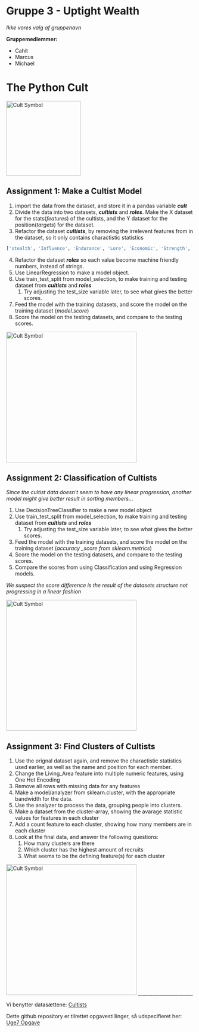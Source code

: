 # Gruppe 3 - Uptight Wealth
*Ikke vores valg af gruppenavn*

**Gruppemedlemmer:**
- Cahit
- Marcus
- Michael

# The Python Cult

<img src="https://images-wixmp-ed30a86b8c4ca887773594c2.wixmp.com/f/bb485920-261e-46b9-896a-cb18fda5d929/dbvl0da-050b7754-242a-4a9f-adff-e4a4c8652fcd.png?token=eyJ0eXAiOiJKV1QiLCJhbGciOiJIUzI1NiJ9.eyJzdWIiOiJ1cm46YXBwOiIsImlzcyI6InVybjphcHA6Iiwib2JqIjpbW3sicGF0aCI6IlwvZlwvYmI0ODU5MjAtMjYxZS00NmI5LTg5NmEtY2IxOGZkYTVkOTI5XC9kYnZsMGRhLTA1MGI3NzU0LTI0MmEtNGE5Zi1hZGZmLWU0YTRjODY1MmZjZC5wbmcifV1dLCJhdWQiOlsidXJuOnNlcnZpY2U6ZmlsZS5kb3dubG9hZCJdfQ.39OiImVLazb8JFOfhDJWFl2529SJ7obSvPHoSpKNka4" alt="Cult Symbol" width="200">

## Assignment 1: Make a Cultist Model
1. import the data from the dataset, and store it in a pandas variable ***cult***
2. Divide the data into two datasets, ***cultists*** and ***roles***. Make the X dataset for the stats(*features*) of the cultists, and the Y dataset for the position(*targets*) for the dataset.
3. Refactor the dataset ***cultists***, by removing the irrelevent features from in the dataset, so it only contains charactistic statistics
```python
['stealth', 'Influence', 'Endurance', 'Lore', 'Economic', 'Strength', 'Insanity']
```
4. Refactor the dataset ***roles*** so each value become machine friendly numbers, instead of strings.
5. Use LinearRegression to make a model object.
6. Use train_test_split from model_selection, to make training and testing dataset from ***cultists*** and ***roles***
   1. Try adjusting the test_size variable later, to see what gives the better scores.
7. Feed the model with the training datasets, and score the model on the training dataset (*model.score*)
8. Score the model on the testing datasets, and compare to the testing scores.

<img src="http://www.artofmtg.com/wp-content/uploads/2016/03/Cryptolith-Rite-Shadows-over-Innistrad-Art.jpg" alt="Cult Symbol" height="350">

## Assignment 2: Classification of Cultists
*Since the cultist data doesn't seem to have any linear progression, another model might give better result in sorting members...*

1. Use DecisionTreeClassifier to make a new model object
2. Use train_test_split from model_selection, to make training and testing dataset from ***cultists*** and ***roles***
   1. Try adjusting the test_size variable later, to see what gives the better scores.
3. Feed the model with the training datasets, and score the model on the training dataset (*accuracy _score from sklearn.metrics*)
4. Score the model on the testing datasets, and compare to the testing scores.
5. Compare the scores from using Classification and using Regression models.

*We suspect the score difference is the result of the datasets structure not progressing in a linear fashion*

<img src="https://i.pinimg.com/564x/02/d8/0a/02d80a719a04e81362bfd0e717cafdb4.jpg" alt="Cult Symbol" height="350">

## Assignment 3: Find Clusters of Cultists
1. Use the orignal dataset again, and remove the charactistic statistics used earlier, as well as the name and position for each member.
2. Change the Living_Area feature into multiple numeric features, using One Hot Encoding
3. Remove all rows with missing data for any features
4. Make a model/analyzer from sklearn.cluster, with the appropriate bandwidth for the data.
5. Use the analyzer to process the data, grouping people into clusters.
6. Make a dataset from the cluster-array, showing the avarage statistic values for features in each cluster
7. Add a count feature to each cluster, showing how many members are in each cluster
8. Look at the final data, and answer the following questions:
   1. How many clusters are there
   2. Which cluster has the highest amount of recruits
   3. What seems to be the defining feature(s) for each cluster

<img src="https://i.pinimg.com/originals/64/bd/b9/64bdb9f8fea6e1460e816b4bf4cdec8c.jpg" alt="Cult Symbol" height="350">
_______________________

Vi benytter datasættene: [Cultists](https://raw.githubusercontent.com/Micniks/Python-Week11-Group-3-Assignments/main/cultists.csv)

Dette github repository er tilrettet opgavestillinger, så udspecifieret her: [Uge7 Opgave](https://docs.google.com/document/d/1ojSiBWwLo4-Rc7763vx6aVEYdNluATOMja9qqk4dodU/edit#) 

